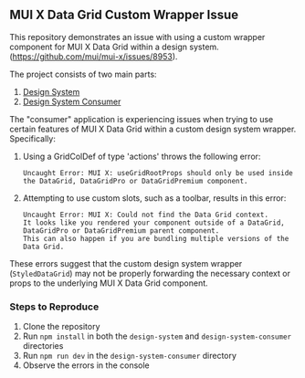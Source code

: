 ## MUI X Data Grid Custom Wrapper Issue
This repository demonstrates an issue with using a custom wrapper component for MUI X Data Grid within a design system. (https://github.com/mui/mui-x/issues/8953).

The project consists of two main parts:

1. [Design System](./design-system/README.md)
2. [Design System Consumer](./design-system-consumer/README.md)

The "consumer" application is experiencing issues when trying to use certain features of MUI X Data Grid within a custom design system wrapper. Specifically:

1. Using a GridColDef of type 'actions' throws the following error:
   ```
   Uncaught Error: MUI X: useGridRootProps should only be used inside the DataGrid, DataGridPro or DataGridPremium component.
   ```

2. Attempting to use custom slots, such as a toolbar, results in this error:
   ```
   Uncaught Error: MUI X: Could not find the Data Grid context.
   It looks like you rendered your component outside of a DataGrid, DataGridPro or DataGridPremium parent component.
   This can also happen if you are bundling multiple versions of the Data Grid.
   ```

These errors suggest that the custom design system wrapper (`StyledDataGrid`) may not be properly forwarding the necessary context or props to the underlying MUI X Data Grid component.

### Steps to Reproduce

1. Clone the repository
2. Run `npm install` in both the `design-system` and `design-system-consumer` directories
3. Run `npm run dev` in the `design-system-consumer` directory
4. Observe the errors in the console
